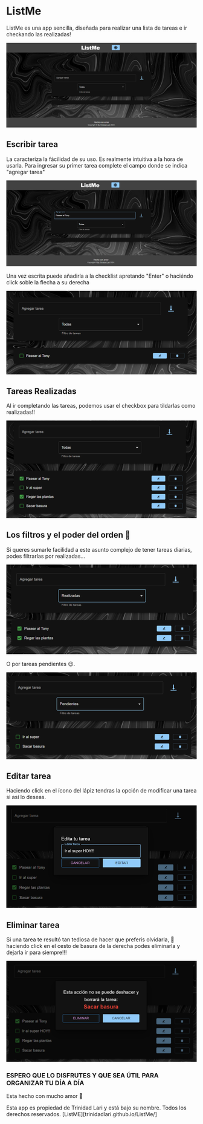 # ListMe

ListMe es una app sencilla, diseñada para realizar una lista de tareas e ir checkando las realizadas!

![Home ListMe](./src/assets/img/initial.png "Home ListMe")

## Escribir tarea

La caracteriza la fácilidad de su uso. Es realmente intuitiva a la hora de usarla. Para ingresar su primer tarea complete el campo donde se indica "agregar tarea"

![Primer tarea](./src/assets/img/firstTask.png "Primer tarea")

Una vez escrita puede añadirla a la checklist apretando "Enter" o haciéndo click soble la flecha a su derecha

![Agregar tarea a la lista](./src/assets/img/completeFirstTask.png "Agregar tarea a la lista")


## Tareas Realizadas


Al ir completando las tareas, podemos usar el checkbox para tildarlas como realizadas!!

![Checkbox](./src/assets/img/checked.png "Checkbox")


## Los filtros y el poder del orden 🤭

Si queres sumarle facilidad a este asunto complejo de tener tareas diarias, podes filtrarlas por realizadas...

![Tareas realizadas](./src/assets/img/filterRealized.png "Tareas realizadas")

O por tareas pendientes 😉.

![Tareas pendientes](./src/assets/img/filterPending.png "Tareas pendientes")

## Editar tarea

Haciendo click en el ícono del lápiz tendras la opción de modificar una tarea si así lo deseas.

![Editar tarea](./src/assets/img/edit.png "Editar tarea")

## Eliminar tarea

Si una tarea te resultó tan tediosa de hacer que preferis olvidarla, 🤭 haciendo click en el cesto de basura de la derecha podes eliminarla y dejarla ir para siempre!!!

![Eliminar tarea](./src/assets/img/delete.png "Eliminar tarea")




### ESPERO QUE LO DISFRUTES Y QUE SEA ÚTIL PARA ORGANIZAR TU DÍA A DÍA

Esta hecho con mucho amor 🧡

Esta app es propiedad de Trinidad Lari y está bajo su nombre. Todos los derechos reservados.
[ListME][trinidadlari.github.io/ListMe/]